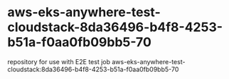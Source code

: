 # aws-eks-anywhere-test-cloudstack-8da36496-b4f8-4253-b51a-f0aa0fb09bb5-70
repository for use with E2E test job aws-eks-anywhere-test-cloudstack:8da36496-b4f8-4253-b51a-f0aa0fb09bb5-70
